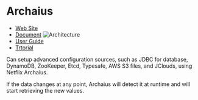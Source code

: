 # Archaius
- [Web Site](https://github.com/Netflix/archaius)
- [Document](https://github.com/Netflix/archaius/wiki)
![Architecture](https://github.com/Netflix/archaius/raw/master/images/Archaius_Composite_Configuration_Diagram.png)
- [User Guide](https://github.com/Netflix/archaius/wiki/Users-Guide)
- [Trtorial](https://www.baeldung.com/netflix-archaius-database-configurations)

Can setup advanced configuration sources, such as JDBC for database, DynamoDB, ZooKeeper, Etcd, Typesafe, AWS S3 files, and JClouds, using Netflix Archaius.

If the data changes at any point, Archaius will detect it at runtime and will start retrieving the new values.
